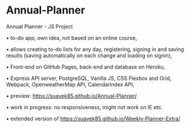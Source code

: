 # Annual-Planner
Annual Planner - JS Project

•	to-do app, own idea, not based on an online course,

•	allows creating to-do lists for any day, registering, signing in and saving results (saving automatically on each change and loading on signin),

•	Front-end on GitHub Pages, back-end and database on Heroku,

•	Express API server, PostgreSQL, Vanilla JS, CSS Flexbox and Grid, Webpack, OpenweatherMap API, CalendarIndex API,

•	preview: https://suavek85.github.io/Annual-Planner/

•	work in progress: no responsiveness, might not work on IE etc.

•	extended version of https://suavek85.github.io/Weekly-Planner-Extra/



